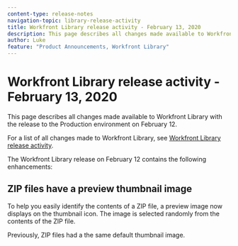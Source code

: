 ```yaml
---
content-type: release-notes
navigation-topic: library-release-activity
title: Workfront Library release activity - February 13, 2020
description: This page describes all changes made available to Workfront Library with the release to the Production environment on February 12.
author: Luke
feature: "Product Announcements, Workfront Library"
---
```


# Workfront Library release activity - February 13, 2020

This page describes all changes made available to Workfront Library with the release to the Production environment on February 12.

For a list of all changes made to Workfront Library, see [Workfront Library release activity](../../../product-announcements/product-releases/library-release-activity/workfront-library-release-activity.md).

The Workfront Library release on February 12 contains the following enhancements:

## ZIP files have a preview thumbnail image

To help you easily identify the contents of a ZIP file, a preview image now displays on the thumbnail icon. The image is selected randomly from the contents of the ZIP file.

Previously, ZIP files had a the same default thumbnail image.
